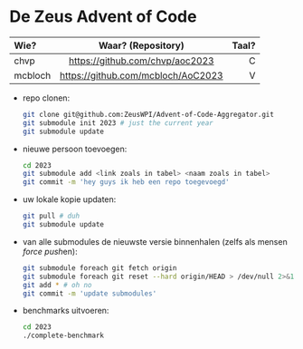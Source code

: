 # De Zeus Advent of Code

| Wie? | Waar? (Repository)              | Taal? |
|:-----|:-------------------------------:|------:|
| chvp | https://github.com/chvp/aoc2023 |     C |
| mcbloch | https://github.com/mcbloch/AoC2023 | V |


* repo clonen:

    ```sh
    git clone git@github.com:ZeusWPI/Advent-of-Code-Aggregator.git
    git submodule init 2023 # just the current year
    git submodule update
    ```

* nieuwe persoon toevoegen:

    ```sh
    cd 2023
    git submodule add <link zoals in tabel> <naam zoals in tabel>
    git commit -m 'hey guys ik heb een repo toegevoegd'
    ```

* uw lokale kopie updaten:

    ```sh
    git pull # duh
    git submodule update
    ```

* van alle submodules de nieuwste versie binnenhalen (zelfs als mensen *force push*en):

    ```sh
    git submodule foreach git fetch origin
    git submodule foreach git reset --hard origin/HEAD > /dev/null 2>&1
    git add * # oh no
    git commit -m 'update submodules'
    ```

* benchmarks uitvoeren:

    ```sh
    cd 2023
    ./complete-benchmark
    ```
